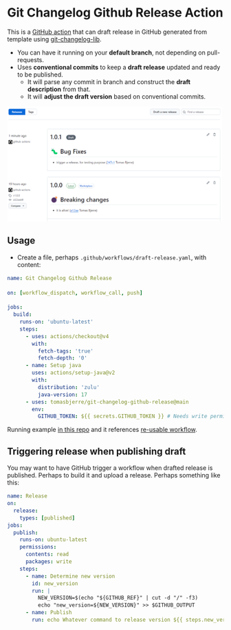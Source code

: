 # Git Changelog Github Release Action

This is a
[GitHub action](https://docs.github.com/en/actions/creating-actions/about-custom-actions)
that can draft release in GitHub generated from template using
[git-changelog-lib](https://github.com/tomasbjerre/git-changelog-lib).

- You can have it running on your **default branch**, not depending on
  pull-requests.
- Uses **conventional commits** to keep a **draft release** updated and ready to
  be published.
  - It will parse any commit in branch and construct the **draft description**
    from that.
  - It will **adjust the draft version** based on conventional commits.

[<img src="git-changelog-github-release-draft.png" width="500" />](git-changelog-github-release-draft.png)


## Usage

- Create a file, perhaps `.github/workflows/draft-release.yaml`, with content:

```yaml
name: Git Changelog Github Release

on: [workflow_dispatch, workflow_call, push]

jobs:
  build:
    runs-on: 'ubuntu-latest'
    steps:
      - uses: actions/checkout@v4
        with:
          fetch-tags: 'true'
          fetch-depth: '0'
      - name: Setup java
        uses: actions/setup-java@v2
        with:
          distribution: 'zulu'
          java-version: 17
      - uses: tomasbjerre/git-changelog-github-release@main
        env:
          GITHUB_TOKEN: ${{ secrets.GITHUB_TOKEN }} # Needs write permission in Github menu '/settings/actions'
```

Running example [in this repo](.github/workflows/draft-release.yaml) and it references [re-usable workflow](https://github.com/tomasbjerre/.github/blob/master/.github/workflows/draft-release.yaml).

## Triggering release when publishing draft

You may want to have GitHub trigger a workflow when drafted release is published. Perhaps to build it and upload a release. Perhaps something like this:

```yaml
name: Release
on:
  release:
    types: [published]
jobs:
  publish:
    runs-on: ubuntu-latest
    permissions:
      contents: read
      packages: write
    steps:
      - name: Determine new version
        id: new_version
        run: |
          NEW_VERSION=$(echo "${GITHUB_REF}" | cut -d "/" -f3)
          echo "new_version=${NEW_VERSION}" >> $GITHUB_OUTPUT
      - name: Publish
        run: echo Whatever command to release version ${{ steps.new_version.outputs.new_version }}
```
